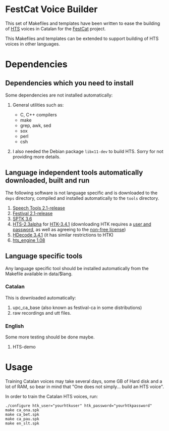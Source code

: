 # FestCat Voice Builder

This set of Makefiles and templates have been written to ease the building 
of [HTS](http://hts.sp.nitech.ac.jp/) voices in Catalan for the [FestCat](http://www.talp.cat/festcat) project.

This Makefiles and templates can be extended to support building of HTS voices 
in other languages.

# Dependencies


## Dependencies which you need to install

Some dependencies are not installed automatically:

1. General utilities such as:
   - C, C++ compilers
   - make
   - grep, awk, sed
   - sox
   - perl
   - csh

2. I also needed the Debian package `libx11-dev` to build HTS. Sorry for not providing more details.

## Language independent tools automatically downloaded, built and run

The following software is not language specific and is downloaded to the `deps` directory, 
compiled and installed automatically to the `tools` directory.

1. [Speech Tools 2.1-release](http://www.cstr.ed.ac.uk/projects/festival/download.html)
2. [Festival 2.1-release](http://www.cstr.ed.ac.uk/projects/festival/download.html)
3. [SPTK 3.6](http://sourceforge.net/projects/sp-tk)
4. [HTS-2.3alpha](http://hts.sp.nitech.ac.jp/) for [HTK-3.4.1](http://htk.eng.cam.ac.uk/) (downloading HTK requires a [user and password](http://htk.eng.cam.ac.uk/register.shtml), as well as agreeing to the [non-free license](http://htk.eng.cam.ac.uk/docs/license.shtml))
5. [HDecode 3.4.1](http://htk.eng.cam.ac.uk/) (it has similar restrictions to HTK)
6. [hts_engine 1.08](http://sourceforge.net/projects/hts-engine)


## Language specific tools

Any language specific tool should be installed automatically from the Makefile available in
data/$lang.

### Catalan

This is downloaded automatically:

1. upc_ca_base (also known as festival-ca in some distributions)
2. raw recordings and utt files.

### English

Some more testing should be done maybe.

1. HTS-demo

# Usage

Training Catalan voices may take several days, some GB of Hard disk and a lot of RAM,
so bear in mind that "One does not simply... build an HTS voice".

In order to train the Catalan HTS voices, run:

    ./configure htk_user="yourhtkuser" htk_password="yourhtkpassword"
    make ca_ona.spk
    make ca_bet.spk
    make ca_pau.spk
    make en_slt.spk


